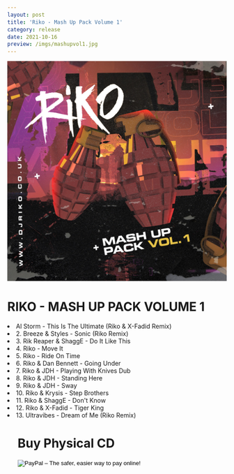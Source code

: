 ```yaml
---
layout: post
title: 'Riko - Mash Up Pack Volume 1'
category: release
date: 2021-10-16
preview: /imgs/mashupvol1.jpg
---
```


![Front](/imgs/mashupvol1.jpg)

<h1>RIKO - MASH UP PACK VOLUME 1</h1>

<li>Al Storm - This Is The Ultimate (Riko & X-Fadid Remix)</li>
<li>2. Breeze & Styles - Sonic (Riko Remix)</li>
<li>3. Rik Reaper & ShaggE - Do It Like This</li>
<li>4. Riko - Move It</li>
<li>5. Riko - Ride On Time</li> 
<li>6. Riko & Dan Bennett - Going Under</li>
<li>7. Riko & JDH - Playing With Knives Dub</li>
<li>8. Riko & JDH - Standing Here</li>
<li>9. Riko & JDH - Sway</li>
<li>10. Riko & Krysis - Step Brothers</li>
<li>11. Riko & ShaggE - Don't Know</li>
<li>12. Riko & X-Fadid - Tiger King</li>
<li>13. Ultravibes - Dream of Me (Riko Remix)</li>

<div class="row">
    <div class="column">
        <ul class="one">
            <p><h1>Buy Physical CD</h1></p>
            <form action="https://www.paypal.com/cgi-bin/webscr" method="post" target="_top">
                <input type="hidden" name="cmd" value="_s-xclick">
                <input type="hidden" name="hosted_button_id" value="5EY4FHCYAFWHG">
                <p>
                    <input type="image" src="https://www.paypalobjects.com/en_US/GB/i/btn/btn_buynowCC_LG.gif" border="0" name="submit" alt="PayPal – The safer, easier way to pay online!">
                    <img alt="" border="0" src="https://www.paypalobjects.com/en_GB/i/scr/pixel.gif" alt="PayPal – The safer, easier way to pay online!" width="1" height="1">
                </p>
            </form>
        </ul>
    </div>
</div>